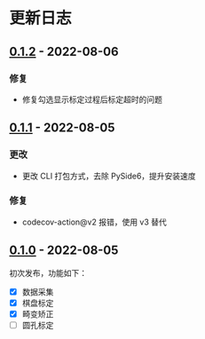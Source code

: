 # 更新日志

## [0.1.2] - 2022-08-06

### 修复

- 修复勾选显示标定过程后标定超时的问题

## [0.1.1] - 2022-08-05

### 更改

- 更改 CLI 打包方式，去除 PySide6，提升安装速度

### 修复

- codecov-action@v2 报错，使用 v3 替代

## [0.1.0] - 2022-08-05

初次发布，功能如下：

- [x] 数据采集
- [x] 棋盘标定
- [x] 畸变矫正
- [ ] 圆孔标定

[0.1.0]: https://github.com/XavierJiezou/OpenCV-CamCalib/releases/tag/0.1.0
[0.1.1]: https://github.com/XavierJiezou/OpenCV-CamCalib/releases/tag/0.1.1
[0.1.2]: https://github.com/XavierJiezou/OpenCV-CamCalib/releases/tag/0.1.2
